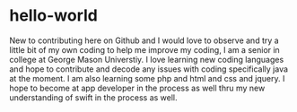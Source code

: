 # hello-world
New to contributing here on Github and I would love to observe and try a little bit of my own coding to help me improve my coding,
I am a senior in college at George Mason Universtiy. I love learning new coding languages and hope to contribute and decode any issues with coding specifically java at the moment. I am also learning some php and html and css and jquery. I hope to become at app developer in the process as well thru my new understanding of swift in the process as well.
